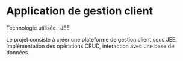 # Application de gestion client
Technologie utilisée : JEE

Le projet consiste à créer une plateforme de gestion client sous JEE.
Implémentation des opérations CRUD, interaction avec une base de données. 
